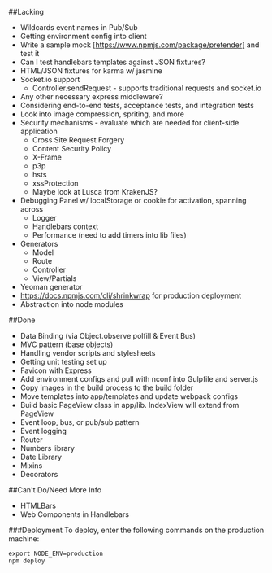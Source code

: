 ##Lacking
* Wildcards event names in Pub/Sub
* Getting environment config into client
* Write a sample mock [https://www.npmjs.com/package/pretender] and test it
* Can I test handlebars templates against JSON fixtures?
* HTML/JSON fixtures for karma w/ jasmine
* Socket.io support
  * Controller.sendRequest - supports traditional requests and socket.io
* Any other necessary express middleware?
* Considering end-to-end tests, acceptance tests, and integration tests
* Look into image compression, spriting, and more
* Security mechanisms - evaluate which are needed for client-side application
  * Cross Site Request Forgery
  * Content Security Policy
  * X-Frame
  * p3p
  * hsts
  * xssProtection
  * Maybe look at Lusca from KrakenJS?
* Debugging Panel w/ localStorage or cookie for activation, spanning across
  * Logger
  * Handlebars context
  * Performance (need to add timers into lib files)
* Generators
  * Model
  * Route
  * Controller
  * View/Partials
* Yeoman generator
* https://docs.npmjs.com/cli/shrinkwrap for production deployment
* Abstraction into node modules

##Done
* Data Binding (via Object.observe polfill & Event Bus)
* MVC pattern (base objects)
* Handling vendor scripts and stylesheets
* Getting unit testing set up
* Favicon with Express
* Add environment configs and pull with nconf into Gulpfile and server.js
* Copy images in the build process to the build folder
* Move templates into app/templates and update webpack configs
* Build basic PageView class in app/lib. IndexView will extend from PageView
* Event loop, bus, or pub/sub pattern
* Event logging
* Router
* Numbers library
* Date Library
* Mixins
* Decorators

##Can't Do/Need More Info
* HTMLBars
* Web Components in Handlebars

###Deployment
To deploy, enter the following commands on the production machine:
```
export NODE_ENV=production
npm deploy
```
